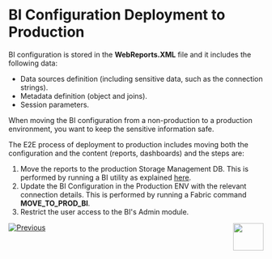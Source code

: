 # BI Configuration Deployment to Production

BI configuration is stored in the **WebReports.XML** file and it includes the following data:

* Data sources definition (including sensitive data, such as the connection strings).
* Metadata definition (object and joins).
* Session parameters.

When moving the BI configuration from a non-production to a production environment, you want to keep the sensitive information safe. 

The E2E process of deployment to production includes moving both the configuration and the content (reports, dashboards) and the steps are:

1. Move the reports to the production Storage Management DB. This is performed by running a BI utility as explained [here](07_moving_reports_between_env.md).
2. Update the BI Configuration in the Production ENV with the relevant connection details. This is performed by running a Fabric command **MOVE_TO_PROD_BI**.
3. Restrict the user access to the BI's Admin module.





[![Previous](/articles/images/Previous.png)](07_moving_reports_between_env.md)[<img align="right" width="60" height="54" src="/articles/images/Next.png">](99_bi_admin_config.md)